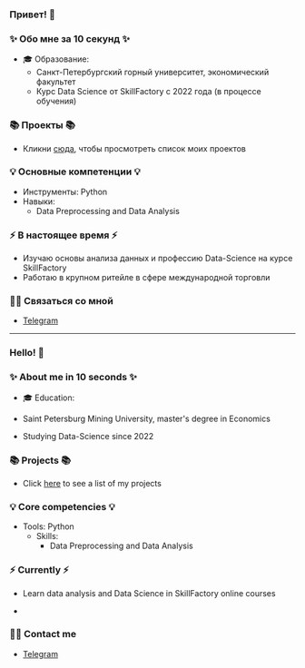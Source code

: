 ### Привет! 👋

### ✨ Обо мне за 10 секунд ✨ 
* 🎓 Образование:
  - Санкт-Петербургский горный университет, экономический факультет
  - Курс Data Science от SkillFactory с 2022 года (в процессе обучения)


### 📚 Проекты 📚

* Кликни [сюда](https://github.com/0upsz/sf_data_science), чтобы просмотреть список моих проектов

### 💡 Основные компетенции 💡
- Инструменты: Python
- Навыки: 
    * Data Preprocessing and Data Analysis

### ⚡️ В настоящее время ⚡️
- Изучаю основы анализа данных и профессию Data-Science на курсе SkillFactory
- Работаю в крупном ритейле в сфере международной торговли


### 🙌🏻 Связаться со мной
- [Telegram](https://t.me/Oupsz)

---

### Hello! 👋

### ✨ About me in 10 seconds ✨ 
* 🎓 Education:
 - Saint Petersburg Mining University, master's degree in Economics

* Studying Data-Science since 2022

### 📚 Projects 📚

* Click [here](https://github.com/0upsz/sf_data_science) to see a list of my projects



### 💡 Core competencies 💡
- Tools: Python
  - Skills:
    * Data Preprocessing and Data Analysis 



### ⚡️ Currently ⚡️
- Learn data analysis and Data Science in SkillFactory online courses

- 

### 🙌🏻 Contact me
- [Telegram](https://t.me/Oupsz)
